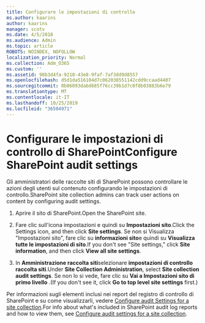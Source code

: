 ```yaml
---
title: Configurare le impostazioni di controllo
ms.author: kaarins
author: kaarins
manager: scotv
ms.date: 4/5/2018
ms.audience: Admin
ms.topic: article
ROBOTS: NOINDEX, NOFOLLOW
localization_priority: Normal
ms.collection: Adm_O365
ms.custom: ''
ms.assetid: 98b3d4fa-9210-43e8-9faf-7af3dd9d8557
ms.openlocfilehash: d5d1da516104d7c062038551142cdd9ccaad4407
ms.sourcegitcommit: 0b06093dabd685f76cc39b1d7c0f8b03883b6e79
ms.translationtype: MT
ms.contentlocale: it-IT
ms.lasthandoff: 10/25/2019
ms.locfileid: "36504971"
---
```

# <a name="configure-sharepoint-audit-settings"></a><span data-ttu-id="b32a0-102">Configurare le impostazioni di controllo di SharePoint</span><span class="sxs-lookup"><span data-stu-id="b32a0-102">Configure SharePoint audit settings</span></span>

<span data-ttu-id="b32a0-103">Gli amministratori delle raccolte siti di SharePoint possono controllare le azioni degli utenti sul contenuto configurando le impostazioni di controllo.</span><span class="sxs-lookup"><span data-stu-id="b32a0-103">SharePoint site collection admins can track user actions on content by configuring audit settings.</span></span>
  
1. <span data-ttu-id="b32a0-104">Aprire il sito di SharePoint.</span><span class="sxs-lookup"><span data-stu-id="b32a0-104">Open the SharePoint site.</span></span>
    
2. <span data-ttu-id="b32a0-105">Fare clic sull'icona impostazioni e quindi su **Impostazioni sito**.</span><span class="sxs-lookup"><span data-stu-id="b32a0-105">Click the Settings icon, and then click **Site settings**.</span></span> <span data-ttu-id="b32a0-106">Se non si Visualizza "Impostazioni sito", fare clic su **informazioni sito**e quindi su **Visualizza tutte le impostazioni di sito**.</span><span class="sxs-lookup"><span data-stu-id="b32a0-106">If you don't see "Site settings," click **Site information**, and then click **View all site settings**.</span></span>
    
3. <span data-ttu-id="b32a0-107">In **Amministrazione raccolta siti**selezionare **impostazioni di controllo raccolta siti**.</span><span class="sxs-lookup"><span data-stu-id="b32a0-107">Under **Site Collection Administration**, select **Site collection audit settings**.</span></span> <span data-ttu-id="b32a0-108">Se non lo si vede, fare clic su **Vai a Impostazioni sito di primo livello** .</span><span class="sxs-lookup"><span data-stu-id="b32a0-108">(If you don't see it, click **Go to top level site settings** first.)</span></span> 
    
<span data-ttu-id="b32a0-109">Per informazioni sugli elementi inclusi nei report del registro di controllo di SharePoint e su come visualizzarli, vedere [Configure audit Settings for a site collection](https://go.microsoft.com/fwlink/?linkid=404050).</span><span class="sxs-lookup"><span data-stu-id="b32a0-109">For info about what's included in SharePoint audit log reports and how to view them, see [Configure audit settings for a site collection](https://go.microsoft.com/fwlink/?linkid=404050).</span></span>
  

